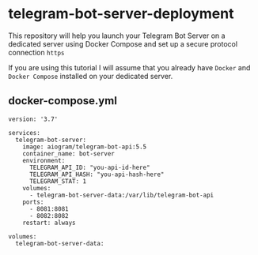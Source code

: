 # telegram-bot-server-deployment

This repository will help you launch your Telegram Bot Server on a dedicated server using Docker Compose and set up a secure protocol connection `https`

If you are using this tutorial I will assume that you already have `Docker` and `Docker Compose` installed on your dedicated server.

## docker-compose.yml

```
version: '3.7'

services:
  telegram-bot-server:
    image: aiogram/telegram-bot-api:5.5
    container_name: bot-server
    environment:
      TELEGRAM_API_ID: "you-api-id-here"
      TELEGRAM_API_HASH: "you-api-hash-here"
      TELEGRAM_STAT: 1
    volumes:
      - telegram-bot-server-data:/var/lib/telegram-bot-api
    ports:
      - 8081:8081
      - 8082:8082
    restart: always

volumes:
  telegram-bot-server-data:

```
